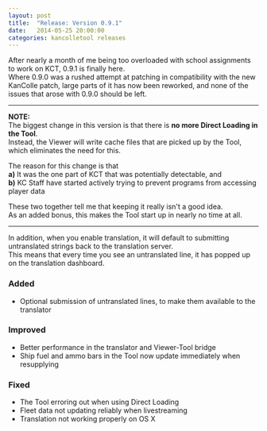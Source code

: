 ```yaml
---
layout: post
title:  "Release: Version 0.9.1"
date:   2014-05-25 20:00:00
categories: kancolletool releases
---
```


After nearly a month of me being too overloaded with school assignments to work on KCT, 0.9.1 is finally here.  
Where 0.9.0 was a rushed attempt at patching in compatibility with the new KanColle patch, large parts of it has now been reworked, and none of the issues that arose with 0.9.0 should be left.

---

**NOTE:**  
The biggest change in this version is that there is **no more Direct Loading in the Tool**.  
Instead, the Viewer will write cache files that are picked up by the Tool, which eliminates the need for this.  

The reason for this change is that  
**a)** It was the one part of KCT that was potentially detectable, and  
**b)** KC Staff have started actively trying to prevent programs from accessing player data

These two together tell me that keeping it really isn't a good idea.  
As an added bonus, this makes the Tool start up in nearly no time at all.

---

In addition, when you enable translation, it will default to submitting untranslated strings back to the translation server.  
This means that every time you see an untranslated line, it has popped up on the translation dashboard.

### Added
* Optional submission of untranslated lines, to make them available to the translator

### Improved
* Better performance in the translator and Viewer-Tool bridge
* Ship fuel and ammo bars in the Tool now update immediately when resupplying

### Fixed
* The Tool erroring out when using Direct Loading
* Fleet data not updating reliably when livestreaming
* Translation not working properly on OS X

